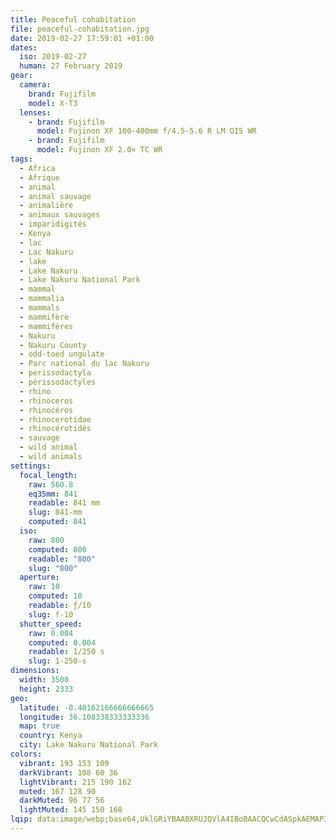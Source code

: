 ```yaml
---
title: Peaceful cohabitation
file: peaceful-cohabitation.jpg
date: 2019-02-27 17:59:01 +01:00
dates:
  iso: 2019-02-27
  human: 27 February 2019
gear:
  camera:
    brand: Fujifilm
    model: X-T3
  lenses:
    - brand: Fujifilm
      model: Fujinon XF 100-400mm f/4.5-5.6 R LM OIS WR
    - brand: Fujifilm
      model: Fujinon XF 2.0× TC WR
tags:
  - Africa
  - Afrique
  - animal
  - animal sauvage
  - animalière
  - animaux sauvages
  - imparidigités
  - Kenya
  - lac
  - Lac Nakuru
  - lake
  - Lake Nakuru
  - Lake Nakuru National Park
  - mammal
  - mammalia
  - mammals
  - mammifère
  - mammifères
  - Nakuru
  - Nakuru County
  - odd-toed ungulate
  - Parc national du lac Nakuru
  - perissodactyla
  - périssodactyles
  - rhino
  - rhinoceros
  - rhinocéros
  - rhinocerotidae
  - rhinocérotidés
  - sauvage
  - wild animal
  - wild animals
settings:
  focal_length:
    raw: 560.8
    eq35mm: 841
    readable: 841 mm
    slug: 841-mm
    computed: 841
  iso:
    raw: 800
    computed: 800
    readable: "800"
    slug: "800"
  aperture:
    raw: 10
    computed: 10
    readable: ƒ/10
    slug: f-10
  shutter_speed:
    raw: 0.004
    computed: 0.004
    readable: 1/250 s
    slug: 1-250-s
dimensions:
  width: 3500
  height: 2333
geo:
  latitude: -0.40162166666666665
  longitude: 36.108338333333336
  map: true
  country: Kenya
  city: Lake Nakuru National Park
colors:
  vibrant: 193 153 109
  darkVibrant: 108 60 36
  lightVibrant: 215 190 162
  muted: 167 128 90
  darkMuted: 96 77 56
  lightMuted: 145 150 168
lqip: data:image/webp;base64,UklGRiYBAABXRUJQVlA4IBoBAACQCwCdASpkAEMAP3Gmylq0v6krLrULW/AuCWUA0QgnzOdPr38w0a+a6+reDP7krKluZFZj4Yd6JcbpjCHp8mmzK6GoYvSNMIEK4L+k4QvjExA1mAH1VBLtbIAkNxkp6urO0fbiAAD9MuTcKB7CUdn1dgwMY69d/utQU/aG92a1qU09de9Fh8+KHtfLf5pMZ7c255ewd0E29NJDPg+mKwivfnmbBuH5Hsudp3AlYPg4TK8xhjNQqs03TG/NkAEUQEZ+QDApvjxSy18hzmTnE4/7BTWPThhO2B8eYOV2rwOt8Uvc4Zf+8z+CWhEB1qQsGrX5AjY64Z6LgoxBvSwQS3ff8keZRuykyvQwckTWvS3o2aJcC1RviCFL2gA=
---
```



